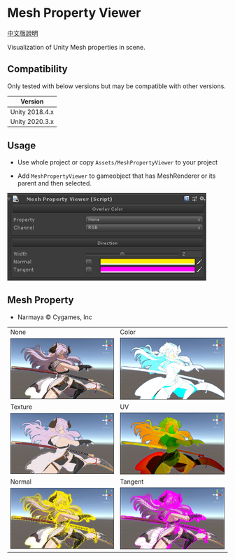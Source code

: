 # Mesh Property Viewer

[中文版說明](./README_tc.md)

Visualization of Unity Mesh properties in scene.

## Compatibility

Only tested with below versions but may be compatible with other versions.

| Version
|------
| Unity 2018.4.x
| Unity 2020.3.x

## Usage

+ Use whole project or copy `Assets/MeshPropertyViewer` to your project

+ Add `MeshPropertyViewer` to gameobject that has MeshRenderer or its parent and then selected.

![Mesh Property Viewer](./readme_assets/mesh_property_viewer.png)

## Mesh Property

+ Narmaya © Cygames, Inc

<table>
    <tr>
        <td>None</td>
        <td>Color</td>
    </tr>
    <tr>
        <td><img src="./readme_assets/color_none.png" width="500"/></td>
        <td><img src="./readme_assets/color_color.png" width="500"/></td>
    </tr>
    <tr>
        <td>Texture</td>
        <td>UV</td>
    </tr>
    <tr>
        <td><img src="./readme_assets/color_texture.png" width="500"/></td>
        <td><img src="./readme_assets/color_uv0.png" width="500"/></td>
    </tr>
    <tr>
        <td>Normal</td>
        <td>Tangent</td>
    </tr>
    <tr>
        <td><img src="./readme_assets/direction_normal.png" width="500"/></td>
        <td><img src="./readme_assets/direction_tangent.png" width="500"/></td>
    </tr>
</table>
